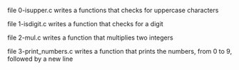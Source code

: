 file 0-isupper.c writes a functions that checks for uppercase characters

file 1-isdigit.c writes a function that checks for a digit

file 2-mul.c writes a function that multiplies two integers

file 3-print_numbers.c writes a function that prints the numbers, from 0 to 9, followed by a new line
